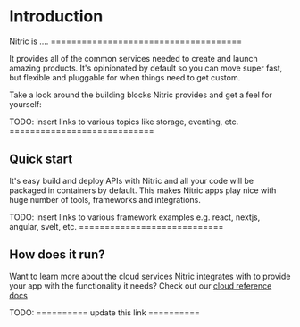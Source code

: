 # Introduction

Nitric is .... =====================================

It provides all of the common services needed to create and launch amazing products. It's opinionated by default so you can move super fast, but flexible and pluggable for when things need to get custom.

Take a look around the building blocks Nitric provides and get a feel for yourself:

TODO: insert links to various topics like storage, eventing, etc. ============================

## Quick start

It's easy build and deploy APIs with Nitric and all your code will be packaged in containers by default. This makes Nitric apps play nice with huge number of tools, frameworks and integrations.

TODO: insert links to various framework examples e.g. react, nextjs, angular, svelt, etc. ============================

## How does it run?

Want to learn more about the cloud services Nitric integrates with to provide your app with the functionality it needs? Check out our [cloud reference docs](#)

TODO: ========== update this link ==========
